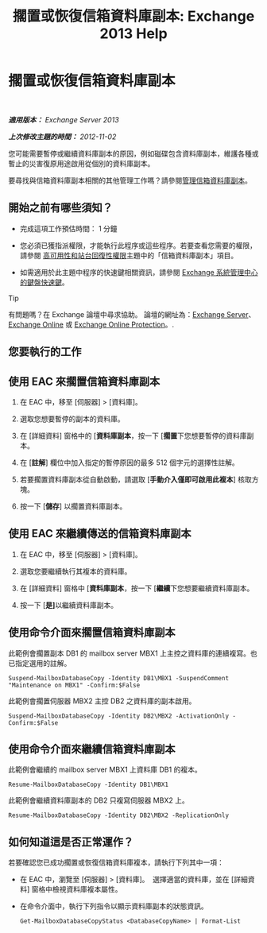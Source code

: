 ﻿---
title: '擱置或恢復信箱資料庫副本: Exchange 2013 Help'
TOCTitle: 擱置或恢復信箱資料庫副本
ms:assetid: 96aa1b82-3e15-4215-843e-3d583af9504b
ms:mtpsurl: https://technet.microsoft.com/zh-tw/library/Dd298159(v=EXCHG.150)
ms:contentKeyID: 50473780
ms.date: 05/21/2018
mtps_version: v=EXCHG.150
ms.translationtype: MT
---

# 擱置或恢復信箱資料庫副本

 

_<strong>適用版本：</strong> Exchange Server 2013_

_<strong>上次修改主題的時間：</strong> 2012-11-02_

您可能需要暫停或繼續資料庫副本的原因，例如磁碟包含資料庫副本，維護各種或暫止的災害復原用途啟用從個別的資料庫副本。

要尋找與信箱資料庫副本相關的其他管理工作嗎？請參閱[管理信箱資料庫副本](managing-mailbox-database-copies-exchange-2013-help.md)。

## 開始之前有哪些須知？

  - 完成這項工作預估時間： 1 分鐘

  - 您必須已獲指派權限，才能執行此程序或這些程序。若要查看您需要的權限，請參閱 [高可用性和站台回復性權限](high-availability-and-site-resilience-permissions-exchange-2013-help.md)主題中的「信箱資料庫副本」項目。

  - 如需適用於此主題中程序的快速鍵相關資訊，請參閱 [Exchange 系統管理中心的鍵盤快速鍵](keyboard-shortcuts-in-the-exchange-admin-center-exchange-online-protection-help.md)。


> [!TIP]  
> 有問題嗎？在 Exchange 論壇中尋求協助。 論壇的網址為：<a href="https://go.microsoft.com/fwlink/p/?linkid=60612">Exchange Server</a>、 <a href="https://go.microsoft.com/fwlink/p/?linkid=267542">Exchange Online</a> 或 <a href="https://go.microsoft.com/fwlink/p/?linkid=285351">Exchange Online Protection</a>。.




## 您要執行的工作

## 使用 EAC 來擱置信箱資料庫副本

1.  在 EAC 中，移至 \[伺服器\] \> \[資料庫\]。

2.  選取您想要暫停的副本的資料庫。

3.  在 \[詳細資料\] 窗格中的 \[<strong>資料庫副本</strong>，按一下 \[<strong>擱置</strong>下您想要暫停的資料庫副本。

4.  在 \[<strong>註解</strong>\] 欄位中加入指定的暫停原因的最多 512 個字元的選擇性註解。

5.  若要擱置資料庫副本從自動啟動，請選取 \[<strong>手動介入僅即可啟用此複本</strong>\] 核取方塊。

6.  按一下 \[<strong>儲存</strong>\] 以擱置資料庫副本。

## 使用 EAC 來繼續傳送的信箱資料庫副本

1.  在 EAC 中，移至 \[伺服器\] \> \[資料庫\]。

2.  選取您要繼續執行其複本的資料庫。

3.  在 \[詳細資料\] 窗格中 \[<strong>資料庫副本</strong>，按一下 \[<strong>繼續</strong>下您想要繼續資料庫副本。

4.  按一下 \[<strong>是\]</strong>以繼續資料庫副本。

## 使用命令介面來擱置信箱資料庫副本

此範例會擱置副本 DB1 的 mailbox server MBX1 上主控之資料庫的連續複寫。也已指定選用的註解。

    Suspend-MailboxDatabaseCopy -Identity DB1\MBX1 -SuspendComment "Maintenance on MBX1" -Confirm:$False

此範例會擱置伺服器 MBX2 主控 DB2 之資料庫的副本啟用。

    Suspend-MailboxDatabaseCopy -Identity DB2\MBX2 -ActivationOnly -Confirm:$False

## 使用命令介面來繼續信箱資料庫副本

此範例會繼續的 mailbox server MBX1 上資料庫 DB1 的複本。

    Resume-MailboxDatabaseCopy -Identity DB1\MBX1

此範例會繼續資料庫副本的 DB2 只複寫伺服器 MBX2 上。

    Resume-MailboxDatabaseCopy -Identity DB2\MBX2 -ReplicationOnly

## 如何知道這是否正常運作？

若要確認您已成功擱置或恢復信箱資料庫複本，請執行下列其中一項：

  - 在 EAC 中，瀏覽至 \[伺服器\] \> \[資料庫\]。  選擇適當的資料庫，並在 \[詳細資料\] 窗格中檢視資料庫複本屬性。

  - 在命令介面中，執行下列指令以顯示資料庫副本的狀態資訊。
    
        Get-MailboxDatabaseCopyStatus <DatabaseCopyName> | Format-List

